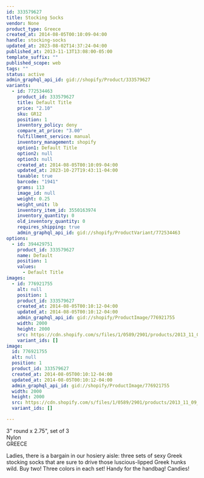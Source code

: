 ```yaml
---
id: 333579627
title: Stocking Socks
vendor: None
product_type: Greece
created_at: 2014-08-05T00:10:09-04:00
handle: stocking-socks
updated_at: 2023-08-02T14:37:24-04:00
published_at: 2013-11-13T13:08:00-05:00
template_suffix: ""
published_scope: web
tags: ""
status: active
admin_graphql_api_id: gid://shopify/Product/333579627
variants:
  - id: 772534463
    product_id: 333579627
    title: Default Title
    price: "2.10"
    sku: GR12
    position: 1
    inventory_policy: deny
    compare_at_price: "3.00"
    fulfillment_service: manual
    inventory_management: shopify
    option1: Default Title
    option2: null
    option3: null
    created_at: 2014-08-05T00:10:09-04:00
    updated_at: 2023-10-27T19:43:11-04:00
    taxable: true
    barcode: "1941"
    grams: 113
    image_id: null
    weight: 0.25
    weight_unit: lb
    inventory_item_id: 3550163974
    inventory_quantity: 0
    old_inventory_quantity: 0
    requires_shipping: true
    admin_graphql_api_id: gid://shopify/ProductVariant/772534463
options:
  - id: 394429751
    product_id: 333579627
    name: Default
    position: 1
    values:
      - Default Title
images:
  - id: 776921755
    alt: null
    position: 1
    product_id: 333579627
    created_at: 2014-08-05T00:10:12-04:00
    updated_at: 2014-08-05T00:10:12-04:00
    admin_graphql_api_id: gid://shopify/ProductImage/776921755
    width: 2000
    height: 2000
    src: https://cdn.shopify.com/s/files/1/0589/2901/products/2013_11_09_Kiosk_1712.jpeg?v=1407211812
    variant_ids: []
image:
  id: 776921755
  alt: null
  position: 1
  product_id: 333579627
  created_at: 2014-08-05T00:10:12-04:00
  updated_at: 2014-08-05T00:10:12-04:00
  admin_graphql_api_id: gid://shopify/ProductImage/776921755
  width: 2000
  height: 2000
  src: https://cdn.shopify.com/s/files/1/0589/2901/products/2013_11_09_Kiosk_1712.jpeg?v=1407211812
  variant_ids: []

---
```


3" round x 2.75", set of 3  
Nylon  
GREECE

Ladies, there is a bargain in our hosiery aisle: three sets of sexy Greek stocking socks that are sure to drive those luscious-lipped Greek hunks wild. Buy two! Three colors in each set! Handy for the handbag! Candies!